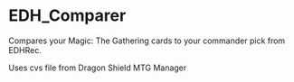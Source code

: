 # EDH_Comparer
Compares your Magic: The Gathering cards to your commander pick from EDHRec.

Uses cvs file from Dragon Shield MTG Manager
